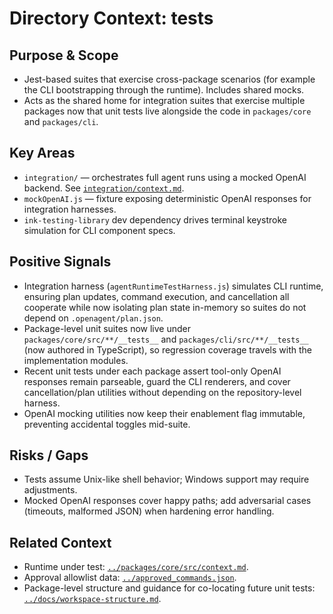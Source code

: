 # Directory Context: tests

## Purpose & Scope

- Jest-based suites that exercise cross-package scenarios (for example the CLI bootstrapping through the runtime). Includes shared mocks.
- Acts as the shared home for integration suites that exercise multiple packages now that unit tests live alongside the code in
  `packages/core` and `packages/cli`.

## Key Areas

- `integration/` — orchestrates full agent runs using a mocked OpenAI backend. See [`integration/context.md`](integration/context.md).
- `mockOpenAI.js` — fixture exposing deterministic OpenAI responses for integration harnesses.
- `ink-testing-library` dev dependency drives terminal keystroke simulation for CLI component specs.

## Positive Signals

- Integration harness (`agentRuntimeTestHarness.js`) simulates CLI runtime, ensuring plan updates, command execution, and cancellation all cooperate while now isolating plan state in-memory so suites do not depend on `.openagent/plan.json`.
- Package-level unit suites now live under `packages/core/src/**/__tests__` and `packages/cli/src/**/__tests__` (now authored in TypeScript), so regression
  coverage travels with the implementation modules.
- Recent unit tests under each package assert tool-only OpenAI responses remain parseable, guard the CLI renderers, and cover
  cancellation/plan utilities without depending on the repository-level harness.
- OpenAI mocking utilities now keep their enablement flag immutable, preventing accidental toggles mid-suite.

## Risks / Gaps

- Tests assume Unix-like shell behavior; Windows support may require adjustments.
- Mocked OpenAI responses cover happy paths; add adversarial cases (timeouts, malformed JSON) when hardening error handling.

## Related Context

- Runtime under test: [`../packages/core/src/context.md`](../packages/core/src/context.md).
- Approval allowlist data: [`../approved_commands.json`](../approved_commands.json).
- Package-level structure and guidance for co-locating future unit tests: [`../docs/workspace-structure.md`](../docs/workspace-structure.md).
